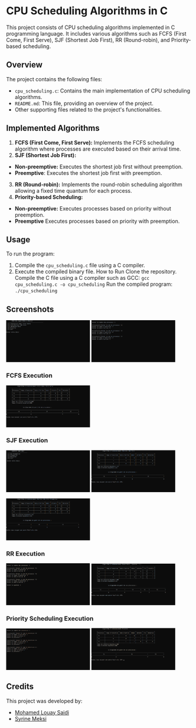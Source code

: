 # CPU Scheduling Algorithms in C
This project consists of CPU scheduling algorithms implemented in C programming language. It includes various algorithms such as FCFS (First Come, First Serve), SJF (Shortest Job First), RR (Round-robin), and Priority-based scheduling.

## Overview
The project contains the following files:

- `cpu_scheduling.c`: Contains the main implementation of CPU scheduling algorithms.
- `README.md`: This file, providing an overview of the project.
- Other supporting files related to the project's functionalities.
## Implemented Algorithms
1. **FCFS (First Come, First Serve):** Implements the FCFS scheduling algorithm where processes are executed based on their arrival time.
2. **SJF (Shortest Job First):**
- **Non-preemptive:** Executes the shortest job first without preemption.
- **Preemptive**: Executes the shortest job first with preemption.
3. **RR (Round-robin):** Implements the round-robin scheduling algorithm allowing a fixed time quantum for each process.
4. **Priority-based Scheduling:**
- **Non-preemptive:** Executes processes based on priority without preemption.
- **Preemptive** Executes processes based on priority with preemption.
## Usage
To run the program:

1. Compile the `cpu_scheduling.c` file using a C compiler.
2. Execute the compiled binary file.
How to Run
Clone the repository.
Compile the C file using a C compiler such as GCC: `gcc cpu_scheduling.c -o cpu_scheduling`
Run the compiled program: `./cpu_scheduling`
## Screenshots
<img src="Screenshots/startmenu.png" width="45%"> <img src="Screenshots/input.png" width="45%">
### FCFS Execution
<img src="Screenshots/fcfs-fifo.png" width="45%">

### SJF Execution
<img src="Screenshots/menusjf.png" width="45%">  <img src="Screenshots/sjf1.png" width="45%">

<img src="Screenshots/sjf2.png" width="45%">

### RR Execution
<img src="Screenshots/inputrr.png" width="45%">  <img src="Screenshots/rr.png" width="45%">

### Priority Scheduling Execution
<img src="Screenshots/inputprio.png" width="45%">  <img src="Screenshots/prio.png" width="45%">
## Credits

This project was developed by:
- [Mohamed Louay Saidi](https://github.com/MohamedLouaySaidi)
- [Syrine Meksi](https://github.com/MeksiSyrine)
